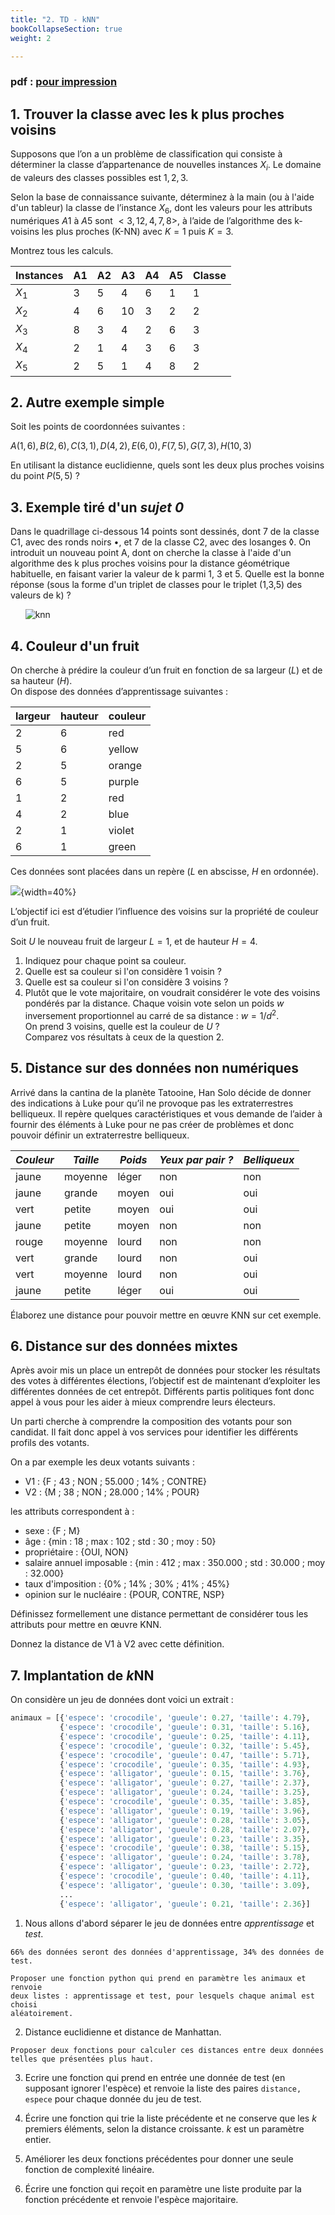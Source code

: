```yaml
---
title: "2. TD - kNN"
bookCollapseSection: true
weight: 2

---
```


### pdf : [pour impression](./2_td.pdf)

## 1. Trouver la classe avec les k plus proches voisins

Supposons que l’on a un problème de classification qui consiste à déterminer la classe d’appartenance de nouvelles instances $X_i$. Le domaine de valeurs des classes possibles est ${1, 2, 3}$.

Selon la base de connaissance suivante, déterminez à la main (ou à l'aide d'un tableur) la classe de l’instance $X_6$, dont les valeurs pour les attributs numériques $A1$ à $A5$ sont $<3, 12, 4, 7, 8>$, à l’aide de l’algorithme des k-voisins les plus proches (K-NN) avec $K=1$ puis $K=3$.

Montrez tous les calculs.

| Instances    |  A1 |  A2 |  A3 |  A4 |  A5 | Classe  |
| ------------ | --- | --- | --- | --- | --- | ------- |
| $X_1$        |  3  |  5  |  4  |  6  |  1  |  1      |
| $X_2$        |  4  |  6  | 10  |  3  |  2  |  2      |
| $X_3$        |  8  |  3  | 4   |  2  |  6  |  3      |
| $X_4$        |  2  |  1  | 4   |  3  |  6  |  3      |
| $X_5$        |  2  |  5  | 1   |  4  |  8  |  2      |

## 2. Autre exemple simple

Soit les points de coordonnées suivantes :

$A(1, 6), B(2, 6), C(3, 1), D(4, 2), E(6, 0), F(7, 5), G(7, 3), H(10, 3)$

En utilisant la distance euclidienne, quels sont les deux plus proches voisins du point $P(5,5)$ ?

## 3. Exemple tiré d'un _sujet 0_

Dans le quadrillage ci-dessous 14 points sont dessinés, dont 7 de la classe C1, avec des ronds noirs $\bullet$, et 7 de la classe C2, avec des losanges $\lozenge$. On introduit un nouveau point A, dont on cherche la classe à l'aide d'un algorithme des k plus proches voisins pour la distance géométrique habituelle, en faisant varier la valeur de k parmi 1, 3 et 5. Quelle est la bonne réponse (sous la forme d'un triplet de classes pour le triplet (1,3,5) des valeurs de k) ?


$~~~~~~$![knn](https://github.com/qkzk/data_colab/raw/master/img/214_knn.png)

## 4. Couleur d'un fruit

On cherche à prédire la couleur d’un fruit en fonction de sa largeur ($L$) et de sa hauteur ($H$). \
On dispose des données d’apprentissage suivantes :

| largeur | hauteur | couleur |
| ------- | ------- | ------- |
| 2       | 6       | red     |
| 5       | 6       | yellow  |
| 2       | 5       | orange  |
| 6       | 5       | purple  |
| 1       | 2       | red     |
| 4       | 2       | blue    |
| 2       | 1       | violet  |
| 6       | 1       | green   |

Ces données sont placées dans un repère ($L$ en abscisse, $H$ en ordonnée).

![](./img/fruit-color.png){width=40%}

L’objectif ici est d’étudier l’influence des voisins sur la propriété de couleur d’un fruit.

Soit $U$ le nouveau fruit de largeur $L = 1$, et de hauteur $H = 4$.

1. Indiquez pour chaque point sa couleur.
1. Quelle est sa couleur si l'on considère 1 voisin ?
2. Quelle est sa couleur si l'on considère 3 voisins ?
3. Plutôt que le vote majoritaire, on voudrait considérer le vote des voisins pondérés par la distance. Chaque voisin vote selon un poids $w$ inversement proportionnel au carré de sa distance  : $w = 1/d^2$. \
On prend  3 voisins, quelle est la couleur de $U$ ? \
Comparez vos résultats à ceux de la question 2.

## 5. Distance sur des données non numériques

Arrivé dans la cantina de la planète Tatooine, Han Solo décide de donner des indications à Luke pour qu’il ne provoque pas les extraterrestres belliqueux. Il repère quelques caractéristiques et vous demande de l’aider à fournir des éléments à Luke pour ne pas créer de problèmes et donc pouvoir définir un extraterrestre belliqueux.

| *Couleur* | *Taille* | *Poids* | *Yeux par pair ?* | *Belliqueux* |
|-----------|----------|---------|-------------------|--------------|
| jaune     | moyenne  | léger   | non               | non          |
| jaune     | grande   | moyen   | oui               | oui          |
| vert      | petite   | moyen   | oui               | oui          |
| jaune     | petite   | moyen   | non               | non          |
| rouge     | moyenne  | lourd   | non               | non          |
| vert      | grande   | lourd   | non               | oui          |
| vert      | moyenne  | lourd   | non               | oui          |
| jaune     | petite   | léger   | oui               | oui          |


Élaborez une distance pour pouvoir mettre en œuvre KNN sur cet exemple.

## 6. Distance sur des données mixtes

Après avoir mis un place un entrepôt de données pour stocker les résultats des votes à différentes élections, l’objectif est de maintenant d’exploiter les différentes données de cet entrepôt. Différents partis politiques font donc appel à vous pour les aider à mieux comprendre leurs électeurs.

Un parti cherche à comprendre la composition des votants pour son candidat. Il fait donc appel à vos services pour identifier les différents profils des votants.

On a par exemple les deux votants suivants :

* V1 : {F ; 43 ; NON ; 55.000 ; 14% ; CONTRE}
* V2 : {M ; 38 ; NON ; 28.000 ; 14% ; POUR}

les attributs correspondent à :

* sexe : {F ; M}
* âge : {min : 18 ; max : 102 ; std : 30 ; moy : 50}
* propriétaire : {OUI, NON}
* salaire annuel imposable : {min : 412 ; max : 350.000 ; std : 30.000 ; moy : 32.000}
* taux d'imposition : {0% ; 14% ; 30% ; 41% ; 45%}
* opinion sur le nucléaire : {POUR, CONTRE, NSP}

Définissez formellement une distance permettant de considérer tous les attributs pour mettre en œuvre KNN.

Donnez la distance de V1 à V2 avec cette définition.

## 7. Implantation de $k$NN


On considère un jeu de données dont voici un extrait :

```python
animaux = [{'espece': 'crocodile', 'gueule': 0.27, 'taille': 4.79},
           {'espece': 'crocodile', 'gueule': 0.31, 'taille': 5.16},
           {'espece': 'crocodile', 'gueule': 0.25, 'taille': 4.11},
           {'espece': 'crocodile', 'gueule': 0.32, 'taille': 5.45},
           {'espece': 'crocodile', 'gueule': 0.47, 'taille': 5.71},
           {'espece': 'crocodile', 'gueule': 0.35, 'taille': 4.93},
           {'espece': 'alligator', 'gueule': 0.15, 'taille': 3.76},
           {'espece': 'alligator', 'gueule': 0.27, 'taille': 2.37},
           {'espece': 'alligator', 'gueule': 0.24, 'taille': 3.25},
           {'espece': 'crocodile', 'gueule': 0.35, 'taille': 3.85},
           {'espece': 'alligator', 'gueule': 0.19, 'taille': 3.96},
           {'espece': 'alligator', 'gueule': 0.28, 'taille': 3.05},
           {'espece': 'alligator', 'gueule': 0.28, 'taille': 2.07},
           {'espece': 'alligator', 'gueule': 0.23, 'taille': 3.35},
           {'espece': 'crocodile', 'gueule': 0.38, 'taille': 5.15},
           {'espece': 'alligator', 'gueule': 0.24, 'taille': 3.78},
           {'espece': 'alligator', 'gueule': 0.23, 'taille': 2.72},
           {'espece': 'crocodile', 'gueule': 0.40, 'taille': 4.11},
           {'espece': 'alligator', 'gueule': 0.30, 'taille': 3.09},
           ...
           {'espece': 'alligator', 'gueule': 0.21, 'taille': 2.36}]
  ```

  1. Nous allons d'abord séparer le jeu de données entre _apprentissage_
    et _test_.

    66% des données seront des données d'apprentissage, 34% des données de test.

    Proposer une fonction python qui prend en paramètre les animaux et renvoie
    deux listes : apprentissage et test, pour lesquels chaque animal est choisi
    aléatoirement.

  2. Distance euclidienne et distance de Manhattan.

    Proposer deux fonctions pour calculer ces distances entre deux données
    telles que présentées plus haut.

  3. Ecrire une fonction qui prend en entrée une donnée de test (en supposant ignorer
    l'espèce) et renvoie la liste des paires `distance, espece` pour chaque
    donnée du jeu de test.

  4. Écrire une fonction qui trie la liste précédente et ne conserve que les
    $k$ premiers éléments, selon la distance croissante. $k$ est un paramètre entier.

  5. Améliorer les deux fonctions précédentes pour donner une seule fonction
    de complexité linéaire.

  6. Écrire une fonction qui reçoit en paramètre une liste produite par la
    fonction précédente et renvoie l'espèce majoritaire.


